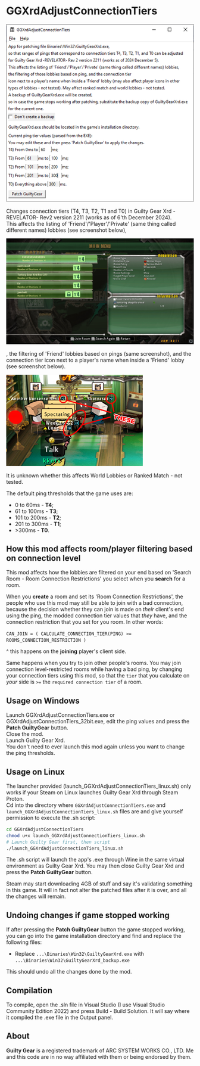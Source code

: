 # GGXrdAdjustConnectionTiers

![Screenshot can't be viewed](how_ui_looks.png)

Changes connection tiers (T4, T3, T2, T1 and T0) in Guilty Gear Xrd -REVELATOR- Rev2 version 2211 (works as of 6'th December 2024).  
This affects the listing of 'Friend'/'Player'/'Private' (same thing called different names) lobbies (see screenshot below),

![Screenshot can't be viewed](demo.jpg)

, the filtering of 'Friend' lobbies based on pings (same screenshot), and the connection tier icon next to a player's name when inside a 'Friend' lobby (see screenshot below).

![Screenshot can't be viewed](demo2.png)

It is unknown whether this affects World Lobbies or Ranked Match - not tested.

The default ping thresholds that the game uses are:

- 0 to 60ms - **T4**;
- 61 to 100ms - **T3**;
- 101 to 200ms - **T2**;
- 201 to 300ms - **T1**;
- \>300ms - **T0**.

## How this mod affects room/player filtering based on connection level

This mod affects how the lobbies are filtered on your end based on 'Search Room - Room Connection Restrictions' you select when you **search** for a room.

When you **create** a room and set its 'Room Connection Restrictions', the people who use this mod may still be able to join with a bad connection, because the decision whether they can join is made on *their* client's end using the ping, the modded connection tier values that *they* have, and the connection restriction that you set for you room. In other words:

`CAN_JOIN = ( CALCULATE_CONNECTION_TIER(PING) >= ROOMS_CONNECTION_RESTRICTION )`

^ this happens on the **joining** player's client side.

Same happens when you try to join other people's rooms. You may join connection level-restricted rooms while having a bad ping, by changing your connection tiers using this mod, so that the `tier` that you calculate on *your* side is `>=` the `required connection tier` of a room.

## Usage on Windows

Launch GGXrdAdjustConnectionTiers.exe or GGXrdAdjustConnectionTiers_32bit.exe, edit the ping values and press the **Patch GuiltyGear** button.  
Close the mod.  
Launch Guilty Gear Xrd.  
You don't need to ever launch this mod again unless you want to change the ping thresholds.

## Usage on Linux

The launcher provided (launch_GGXrdAdjustConnectionTiers_linux.sh) only works if your Steam on Linux launches Guilty Gear Xrd through Steam Proton.  
Cd into the directory where `GGXrdAdjustConnectionTiers.exe` and `launch_GGXrdAdjustConnectionTiers_linux.sh` files are and give yourself permission to execute the .sh script:

```bash
cd GGXrdAdjustConnectionTiers
chmod u+x launch_GGXrdAdjustConnectionTiers_linux.sh
# Launch Guilty Gear first, then script
./launch_GGXrdAdjustConnectionTiers_linux.sh
```

The .sh script will launch the app's .exe through Wine in the same virtual environment as Guilty Gear Xrd. You may then close Guilty Gear Xrd and press the **Patch GuiltyGear** button.

Steam may start downloading 4GB of stuff and say it's validating something in this game. It will in fact not alter the patched files after it is over, and all the changes will remain.

## Undoing changes if game stopped working

If after pressing the **Patch GuiltyGear** button the game stopped working, you can go into the game installation directory and find and replace the following files:

- Replace `...\Binaries\Win32\GuiltyGearXrd.exe` with `...\Binaries\Win32\GuiltyGearXrd_backup.exe`

This should undo all the changes done by the mod.

## Compilation

To compile, open the .sln file in Visual Studio (I use Visual Studio Community Edition 2022) and press Build - Build Solution. It will say where it compiled the .exe file in the Output panel.

## About

**Guilty Gear** is a registered trademark of ARC SYSTEM WORKS CO., LTD. Me and this code are in no way affiliated with them or being endorsed by them.
